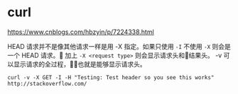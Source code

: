 # curl

https://www.cnblogs.com/hbzyin/p/7224338.html


HEAD 请求并不是像其他请求一样是用 -X 指定。如果只使用 `-I` 不使用 `-X` 则会是一个 HEAD 请求。 加上 `-X <request type>` 则会显示请求头和结果头。 -v 可以显示请求的全过程，也就是能够显示请求头。

```
curl -v -X GET -I -H "Testing: Test header so you see this works" http://stackoverflow.com/
```
